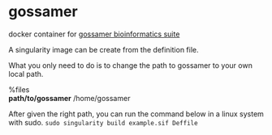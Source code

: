 # gossamer
docker container for [gossamer bioinformatics suite](https://github.com/data61/gossamer)

A singularity image can be create from the definition file.

What you only need to do is to change the path to gossamer to your own local path.

%files  
**path/to/gossamer** /home/gossamer

After given the right path, you can run the command below in a linux system with sudo.
`sudo singularity build example.sif Deffile`


